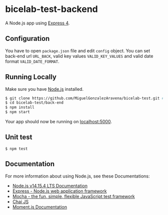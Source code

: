# bicelab-test-backend

A Node.js app using [Express 4](http://expressjs.com/).

## Configuration

You have to open `package.json` file and edit `config` object. You can set back-end url `URL_BACK`, valid key values `VALID_KEY_VALUES` and valid date format `VALID_DATE_FORMAT`.

## Running Locally

Make sure you have [Node.js](http://nodejs.org/) installed.

```sh
$ git clone https://github.com/MiguelGonzalezAravena/bicelab-test.git # or clone your own fork
$ cd bicelab-test/back-end
$ npm install
$ npm start
```

Your app should now be running on [localhost:5000](http://localhost:5000/).

## Unit test

```
$ npm test
```

## Documentation

For more information about using Node.js, see these Documentations:

- [Node.js v14.15.4 LTS Documentation](https://nodejs.org/dist/latest-v14.x/docs/api/)
- [Express - Node.js web application framework](http://expressjs.com/)
- [Mocha - the fun, simple, flexible JavaScript test framework](https://mochajs.org/)
- [Chai JS](https://www.chaijs.com/)
- [Moment.js Documentation](https://momentjs.com/docs/)
